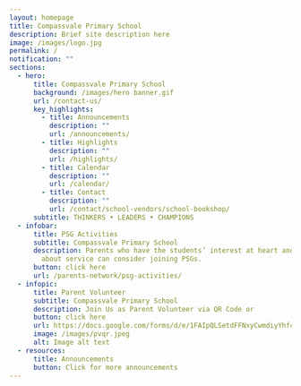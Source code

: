 ```yaml
---
layout: homepage
title: Compassvale Primary School
description: Brief site description here
image: /images/logo.jpg
permalink: /
notification: ""
sections:
  - hero:
      title: Compassvale Primary School
      background: /images/hero banner.gif
      url: /contact-us/
      key_highlights:
        - title: Announcements
          description: ""
          url: /announcements/
        - title: Highlights
          description: ""
          url: /highlights/
        - title: Calendar
          description: ""
          url: /calendar/
        - title: Contact
          description: ""
          url: /contact/school-vendors/school-bookshop/
      subtitle: THINKERS • LEADERS • CHAMPIONS
  - infobar:
      title: PSG Activities
      subtitle: Compassvale Primary School
      description: Parents who have the students’ interest at heart and passionate
        about service can consider joining PSGs.
      button: click here
      url: /parents-network/psg-activities/
  - infopic:
      title: Parent Volunteer
      subtitle: Compassvale Primary School
      description: Join Us as Parent Volunteer via QR Code or
      button: click here
      url: https://docs.google.com/forms/d/e/1FAIpQLSetdFFNxyCwmdiyYhfcOVjL3mdon0ZGyDBb7IbnEJcZ_R3pzQ/viewform?c=0&w=1
      image: /images/pvqr.jpeg
      alt: Image alt text
  - resources:
      title: Announcements
      button: Click for more announcements
---
```

